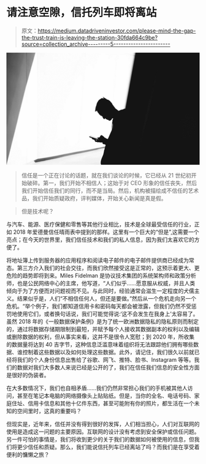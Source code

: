 # 请注意空隙，信托列车即将离站

> 原文：<https://medium.datadriveninvestor.com/please-mind-the-gap-the-trust-train-is-leaving-the-station-30fda664c9be?source=collection_archive---------5----------------------->

![](img/505d1d0cdd004c71db9970fe13282ffb.png)

> 信任是一个正在讨论的话题，就在我们谈论的时候，它已经从 21 世纪初开始破碎。第一，我们开始不相信人；这始于对 CEO 形象的信任丧失，然后我们开始信任我们的同行，而不是当局。然后，机构被描绘成不信任的艺术品，我们开始质疑政府，评判媒体，开始关心新闻是真是假。

> 但是技术呢？

与汽车、能源、医疗保健和零售等其他行业相比，技术是全球最受信任的行业，正如 2018 年爱德曼信任晴雨表中提到的那样。这里有一个巨大的“但是”,这需要一个亮点；在今天的世界里，我们信任技术和我们的私人信息，因为我们太喜欢它的方便了。

将地址簿上传到服务器的应用程序和阅读电子邮件的电子邮件提供商已经成为常态。第三方介入我们的社会交往，而我们欣然接受这是正常的，这预示着更大、更危险的趋势即将到来。Miles Fidelman 是协议技术集团的系统架构师和政策分析师，也是公民网络中心的主席，他写道，“人们似乎……愿意服从权威，并且人类倾向于为了方便而对问题视而不见。与此同时，经验通常会滋生一定程度的犬儒主义。结果似乎是，人们“不相信任何人，但还是要做。”然后从一个危机走向另一个危机。“举个例子，我们都知道信用卡和密码每天都会被泄露，但我们仍然不受惩罚地使用它们，或者换句话说，我们可能觉得说:‘这不会发生在我身上’太容易了。虽然 2018 年的《一般数据保护条例》是为了统一欧洲数据隐私的隐私原则而制定的，通过将数据存储期限制到最短，并赋予每个人接收其数据副本的权利以及编辑或删除数据的权利，但从事实来看，这并不是很令人宽慰；到 2020 年，所收集的数据量将达到 40 吉字节，这种信息泛滥意味着组织将无法跟踪他们拥有哪些数据、谁控制着这些数据以及如何处理这些数据。此外，请记住，我们很久以前就已经将我们的个人身份信息出售给了谷歌、网飞、推特、脸书、Instagram 等等。我们的数据对我们大多数人来说已经是公开的了，我们在信任我们信息的安全性方面是很好的伪装者。

在大多数情况下，我们也自相矛盾……我们仍然非常担心我们的手机被其他人访问，甚至在笔记本电脑的网络摄像头上贴贴纸。但是，当你的全名、电话号码、家庭住址、信用卡信息和其他十亿件东西，甚至可能附有你的照片，都生活在一个未知的空间里时，这真的重要吗？

但现实是，近年来，信任并没有得到很好的发挥，人们相当担心，人们对互联网的使用是造成这一问题的主要原因。互联网的设计没有考虑到安全保护或信任问题。另一件可怕的事情是，我们将收到更少的关于我们的数据如何被使用的信息，但我们将更少信任和质疑。那么，我们能说信托列车已经离站了吗？而我们是在享受着便利的慵懒之旅？